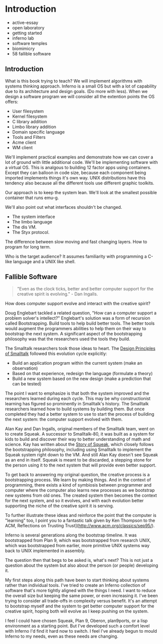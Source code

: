 # Introduction
* active-essay
* open laboratory
* getting started
* inferno lab
* software temples
* biomimicry
* 58 fallible software

## Introduction
What is this book trying to teach?
We will implement algorithms with systems thinking approach. 
Inferno is a small OS but with a lot of capability
due to its architecture and design goals. (Do more with less).
When we design a software program we will consider all the extention points the
OS offers:
- User filesystem
- Kernel filesystem
- C library addition
- Limbo library addition
- Domain specific language
- Tools and Filters
- Acme client
- WM client

We'll implement practical examples and demonstrate how we can cover
a lot of ground with little additional code.
We'll be implementing software with a virtual OS.
This is analgous to building 12 factor apps using containers.
Except they can balloon in code size, because each component
being imported implements things it's own way.  UNIX distributions
have this tendency also because all the different tools use
different graphic toolkits.

Our approach is to keep the system lean.
We'll look at the smallest possible container that
runs emu-g.

We'll also point out what interfaces shouldn't be changed.
- The system interface
- The limbo language
- The dis VM.
- The Styx protocol.

The difference between slow moving and fast changing layers.
How to program for long term.

Who is the target audience?
It assumes familiarity with programming a C-like language and a UNIX like shell. 

## Fallible Software
> "Even as the clock ticks, better and better computer support for the creative spirit is evolving." - Dan Ingalls.

How does computer support evolve and interact with the creative spirit?

Doug Englebart tackled a related question, "How can a computer support a problem solver's intellect?" Englebart's solution was a form of recursion called Bootstrapping. Build tools to help build better tools. The better tools would augment the programmers abilities to help them on their way to bootstrap the next system. A significant aspect of the bootstrapping philosophy was that the researchers used the tools they build.

The Smalltalk researchers took those ideas to heart. The [Design Principles of Smalltalk](http://www.cs.virginia.edu/~evans/cs655/readings/smalltalk.html) followed this evolution cycle explicitly:

- Build an application program within the current system (make an observation)
- Based on that experience, redesign the language (formulate a theory)
- Build a new system based on the new design (make a prediction that can be tested)

The point I want to emphasize is that both the system improved and the researchers learned during each cycle. This may be why constructionist learning has figured so prominently in Smalltalk's history. The Smalltalk researchers learned how to build systems by building them. But once completed they had a better system to use to start the process of building the next system: the computer support evolved with them.

Alan Kay and Dan Ingalls, original members of the Smalltalk team, went on to create Squeak. A successor to Smalltalk-80, it was built as a system for kids to build and discover their way to better understanding of math and science. Kay has written about the [Story of Squeak](http://users.ipa.net/~dwighth/squeak/oopsla_squeak.html), which closely follows the bootstrapping philosophy, including using Smalltalk to implement the Squeak system right down to the VM. And still Alan Kay doesn't see Squeak as an end in itself. Squeak is meant to be discarded, a stepping stone for the person using it to the next system that will provide even better support.

To get back to answering my original question, the creative process is a bootstrapping process. We learn by making things. And in the context of programming, there exists a kind of symbiosis between programmer and computer where the computer also learns new processes as we bootstrap new systems from old ones. The created system then becomes the context for the next system, and so it evolves, and with each evolution better supporting the niche of the creative spirit it is serving.

To further illustrate these ideas and reinforce the point that the computer is "learning" too, I point you to a fantastic talk given by Ken Thompson to the ACM, Reflections on Trusting Trust](http://www.acm.org/classics/sep95/).

Inferno is several generations along the bootstrap timeline. It was bootstrapped from Plan 9, which was bootstrapped from research UNIX, which was bootstrapped from earlier, more primitive UNIX systems way back to UNIX implemented in assembly.

The question then that begs to be asked is, what's next? This is not just a question about the system but also about the person (or people) developing it.

My first steps along this path have been to start thinking about systems rather than individual tools. I've tried to create an Inferno collection of software that's more tightly aligned with the things I need. I want to reduce the overall size but keeping the same power, or even increasing it. I've been trying to consider all trade-offs in complexity versus benefit. It's an attempt to bootstrap myself and the system to get better computer support for the creative spirit, hoping both will evolve as I keep pushing on the system.

I feel I could have chosen Squeak, Plan 9, Oberon, plan9ports, or a lisp environment as a starting point. But I've developed such a comfort level with Inferno I'd find it hard now to switch. I feel I've already begun to mould Inferno to my needs, even as these needs are changing.

